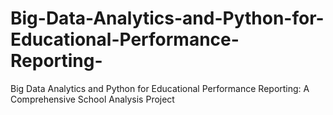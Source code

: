 # Big-Data-Analytics-and-Python-for-Educational-Performance-Reporting-
Big Data Analytics and Python for Educational Performance Reporting: A Comprehensive School Analysis Project

